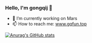 ### Hello, I'm gongqij 👋

- 🔭 I’m currently working on Mars
- 📫 How to reach me: www.gqfun.top

[![Anurag's GitHub stats](https://github-readme-stats.vercel.app/api?username=gongqij)](https://github.com/gongqij)
